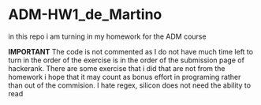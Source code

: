 # ADM-HW1_de_Martino
in this repo i am turning in my homework for the ADM course 


**IMPORTANT**
The code is not commented as I do not have much time left to turn in the order of the exercise is in the order of the submission page of hackerank.
There are some exercise that i did that are not from the homework i hope that it may count as bonus effort in programing rather than out of the commision.
I hate regex, silicon does not need the ability to read
